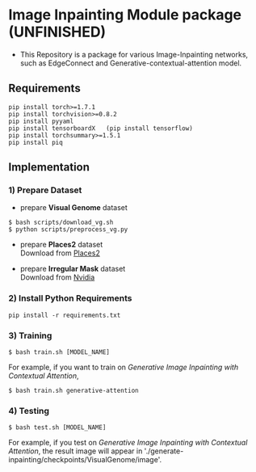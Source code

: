 # Image Inpainting Module package (UNFINISHED)
- This Repository is a package for various Image-Inpainting networks, such as EdgeConnect and Generative-contextual-attention model. 

## Requirements
```
pip install torch>=1.7.1
pip install torchvision>=0.8.2
pip install pyyaml
pip install tensorboardX   (pip install tensorflow)
pip install torchsummary>=1.5.1
pip install piq
```

## Implementation
### 1) Prepare Dataset 
- prepare **Visual Genome** dataset 
```
$ bash scripts/download_vg.sh
$ python scripts/preprocess_vg.py
```

- prepare **Places2** dataset <br>
Download from [Places2](http://places2.csail.mit.edu/download.html)

- prepare **Irregular Mask** dataset <br>
Download from [Nvidia](https://nv-adlr.github.io/publication/partialconv-inpainting)


### 2) Install Python Requirements
```
pip install -r requirements.txt
```

### 3) Training
```
$ bash train.sh [MODEL_NAME]
```
For example, if you want to train on *Generative Image Inpainting with Contextual Attention*,
```
$ bash train.sh generative-attention
```

### 4) Testing
```
$ bash test.sh [MODEL_NAME]
```
For example, if you test on *Generative Image Inpainting with Contextual Attention*,
the result image will appear in './generate-inpainting/checkpoints/VisualGenome/image'.
